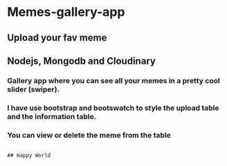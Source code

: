 # Memes-gallery-app

## Upload your fav meme

## Nodejs, Mongodb and Cloudinary

### Gallery app where you can see all your memes in a pretty cool slider (swiper).
### I have use bootstrap and bootswatch to style the upload table and the information table. 
### You can view or delete the meme from the table
`````

## Happy World
`````
